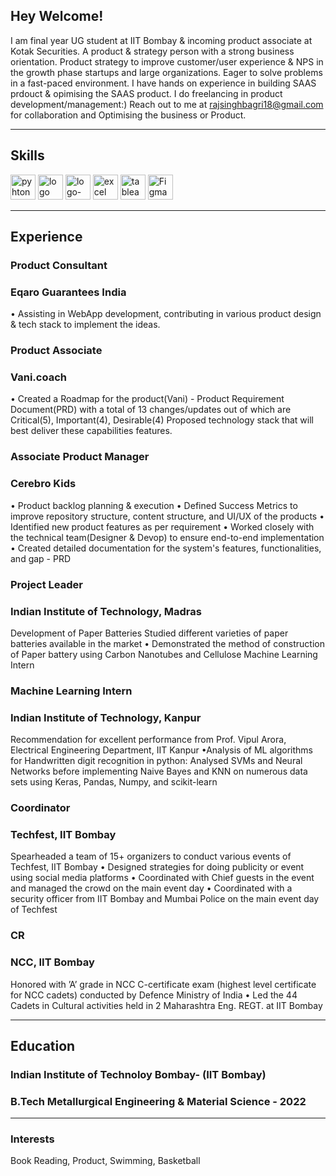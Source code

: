 ## Hey Welcome!
I am final year UG student at IIT Bombay & incoming product associate at Kotak Securities.
A product & strategy person with a strong business orientation. Product strategy to improve customer/user experience & NPS in the growth phase startups and large organizations. Eager to solve problems in a fast-paced environment. I have hands on experience in building SAAS prdouct & opimising the SAAS product.
I do freelancing in product development/management:) Reach out to me at rajsinghbagri18@gmail.com for collaboration and Optimising the business or Product.

---

## Skills

<p align = 'left'>
  <img src='https://www.python.org/static/community_logos/python-logo-master-v3-TM.png' alt ='pyhton' height='40' width='auto'>
   <a href="https://www.freepnglogos.com/pics/javascript" title="Image from freepnglogos.com"><img src="https://www.freepnglogos.com/uploads/javascript/logo-html-5-css-javascript-source-code-for-the-taking-23.png" width="auto" height='40' alt="logo html 5, css, javascript source code for the taking" /></a>
<img width="auto" height= '40' alt="logo-gradient-blue-jira" src="https://user-images.githubusercontent.com/98072911/150286408-ed19642b-42f2-4431-9bda-055f59ef2558.png">
   <img src='https://1000logos.net/wp-content/uploads/2020/08/Microsoft-Excel-Logo.png' alt ='excel' height='40' width='auto'>
  <img src='https://user-images.githubusercontent.com/98072911/150288629-020012f6-3a0e-4db0-92d5-e8efc5b96712.png' alt ='tableau' height='40' width='auto'> 
  <img src='https://user-images.githubusercontent.com/98072911/150289350-361c4eea-7fa1-4dcf-a6a2-6754a9b76612.png' alt ='Figma' height='40' width='auto'> 
  </p>
  
  ---
  
 ## Experience 
  
  ### **Product Consultant**
  ### Eqaro Guarantees India
  
 • Assisting in WebApp development, contributing in various product design & tech stack to implement the ideas.
  
  ### **Product Associate**
   ### Vani.coach
   
• Created a Roadmap for the product(Vani) - Product Requirement Document(PRD) with a total of 13 changes/updates out of which are Critical(5), Important(4), Desirable(4)
Proposed technology stack that will best deliver these capabilities features.
 
  ### **Associate Product Manager** 
  ### Cerebro Kids
  
• Product backlog planning & execution
• Defined Success Metrics to improve repository structure, content structure, and UI/UX of the products
• Identified new product features as per requirement
• Worked closely with the technical team(Designer & Devop) to ensure end-to-end implementation
• Created detailed documentation for the system's features, functionalities, and gap - PRD

  ### **Project Leader** 
  ### Indian Institute of Technology, Madras
  
 Development of Paper Batteries
 Studied different varieties of paper batteries available in the market
• Demonstrated the method of construction of Paper battery using Carbon Nanotubes and Cellulose Machine Learning Intern

 ### **Machine Learning Intern** 
 ### Indian Institute of Technology, Kanpur
 
 Recommendation for excellent performance from Prof. Vipul Arora, Electrical Engineering Department, IIT Kanpur
•Analysis of ML algorithms for Handwritten digit recognition in python: Analysed SVMs and Neural Networks before implementing Naive Bayes and KNN on numerous data sets using Keras, Pandas, Numpy, and scikit-learn
 
### **Coordinator** 
### Techfest, IIT Bombay

Spearheaded a team of 15+ organizers to conduct various events of Techfest, IIT Bombay
• Designed strategies for doing publicity or event using social media platforms
• Coordinated with Chief guests in the event and managed the crowd on the main event day
• Coordinated with a security officer from IIT Bombay and Mumbai Police on the main event day of Techfest

 
### **CR** 
### NCC, IIT Bombay

Honored with ’A’ grade in NCC C-certificate exam (highest level certificate for NCC cadets) conducted by Defence Ministry of India
• Led the 44 Cadets in Cultural activities held in 2 Maharashtra Eng. REGT. at IIT Bombay

---

## Education

### **Indian Institute of Technoloy Bombay**- (IIT Bombay)
### B.Tech Metallurgical Engineering & Material Science - 2022

---

### Interests
Book Reading, Product, Swimming, Basketball
